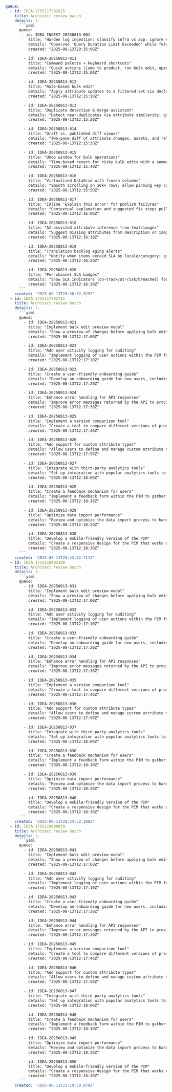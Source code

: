 ```yaml
queue:
  - id: IDEA-1755117392825
    title: Architect review batch
    details: |-
      ```yaml
      queue:
       - id: IDEA-INGEST-20250813-001
          title: "Harden log ingestion: classify infra vs app; ignore Vercel API timeouts"
          details: "Observed 'Query Duration Limit Exceeded' while fetching runtime logs from Vercel. This is an ingestion/infra error, not an app bug. Add classifier + retries/backoff; route such events to new.md or ops.md instead of bugs.md."
          created: "2025-08-13T20:35:00Z"

        - id: IDEA-20250813-011
          title: "Command palette + keyboard shortcuts"
          details: "Quick actions (jump to product, run bulk edit, open saved view) with discoverable shortcut hints."
          created: "2025-08-13T12:15:00Z"

        - id: IDEA-20250813-012
          title: "Rule-based bulk edit"
          details: "Apply attribute updates to a filtered set via declarative rules (if category=X and locale=Y then set Z)."
          created: "2025-08-13T12:15:10Z"

        - id: IDEA-20250813-013
          title: "Duplicate detection & merge assistant"
          details: "Detect near-duplicates via attribute similarity; guided merge with field-level picks."
          created: "2025-08-13T12:15:20Z"

        - id: IDEA-20250813-014
          title: "Draft vs. published diff viewer"
          details: "Two-pane diff of attribute changes, assets, and relations before approve/publish."
          created: "2025-08-13T12:15:30Z"

        - id: IDEA-20250813-015
          title: "Undo window for bulk operations"
          details: "Time-boxed revert for risky bulk edits with a summarized diff preview."
          created: "2025-08-13T12:15:40Z"

        - id: IDEA-20250813-016
          title: "Virtualized DataGrid with frozen columns"
          details: "Smooth scrolling on 10k+ rows; allow pinning key columns and per-user column presets."
          created: "2025-08-13T12:15:50Z"

        - id: IDEA-20250813-017
          title: "Inline 'Explain this error' for publish failures"
          details: "Contextual explanation and suggested fix steps pulled into the error row."
          created: "2025-08-13T12:16:00Z"

        - id: IDEA-20250813-018
          title: "AI-assisted attribute inference from text/images"
          details: "Suggest missing attributes from description or image EXIF/vision cues; mark as suggested until confirmed."
          created: "2025-08-13T12:16:10Z"

        - id: IDEA-20250813-019
          title: "Translation backlog aging alerts"
          details: "Notify when items exceed SLA by locale/category; quick-assign to translators."
          created: "2025-08-13T12:16:20Z"

        - id: IDEA-20250813-020
          title: "Per-channel SLA badges"
          details: "Show SLA indicators (on-track/at-risk/breached) for export latency and failure rates."
          created: "2025-08-13T12:16:30Z"
      ```
    created: '2025-08-13T20:36:32.825Z'
  - id: IDEA-1755117782711
    title: Architect review batch
    details: |-
      ```yaml
      queue:
        - id: IDEA-20250813-021
          title: "Implement bulk edit preview modal"
          details: "Show a preview of changes before applying bulk edits, including a summary of affected attributes and SKUs."
          created: "2025-08-13T12:17:00Z"

        - id: IDEA-20250813-022
          title: "Add user activity logging for auditing"
          details: "Implement logging of user actions within the PIM for audit purposes, including changes made and timestamps."
          created: "2025-08-13T12:17:10Z"

        - id: IDEA-20250813-023
          title: "Create a user-friendly onboarding guide"
          details: "Develop an onboarding guide for new users, including step-by-step instructions and best practices for using the PIM."
          created: "2025-08-13T12:17:20Z"

        - id: IDEA-20250813-024
          title: "Enhance error handling for API responses"
          details: "Improve error messages returned by the API to provide clearer guidance on issues encountered during requests."
          created: "2025-08-13T12:17:30Z"

        - id: IDEA-20250813-025
          title: "Implement a version comparison tool"
          details: "Create a tool to compare different versions of product data, highlighting changes and allowing rollback if necessary."
          created: "2025-08-13T12:17:40Z"

        - id: IDEA-20250813-026
          title: "Add support for custom attribute types"
          details: "Allow users to define and manage custom attribute types beyond the predefined schema for greater flexibility."
          created: "2025-08-13T12:17:50Z"

        - id: IDEA-20250813-027
          title: "Integrate with third-party analytics tools"
          details: "Set up integration with popular analytics tools to track user engagement and product performance metrics."
          created: "2025-08-13T12:18:00Z"

        - id: IDEA-20250813-028
          title: "Create a feedback mechanism for users"
          details: "Implement a feedback form within the PIM to gather user suggestions and report issues directly."
          created: "2025-08-13T12:18:10Z"

        - id: IDEA-20250813-029
          title: "Optimize data import performance"
          details: "Review and optimize the data import process to handle larger datasets more efficiently."
          created: "2025-08-13T12:18:20Z"

        - id: IDEA-20250813-030
          title: "Develop a mobile-friendly version of the PIM"
          details: "Create a responsive design for the PIM that works well on mobile devices, ensuring accessibility on the go."
          created: "2025-08-13T12:18:30Z"
      ```
    created: '2025-08-13T20:43:02.711Z'
  - id: IDEA-1755118492108
    title: Architect review batch
    details: |-
      ```yaml
      queue:
        - id: IDEA-20250813-031
          title: "Implement bulk edit preview modal"
          details: "Show a preview of changes before applying bulk edits, including a summary of affected attributes and SKUs."
          created: "2025-08-13T12:17:00Z"

        - id: IDEA-20250813-032
          title: "Add user activity logging for auditing"
          details: "Implement logging of user actions within the PIM for audit purposes, including changes made and timestamps."
          created: "2025-08-13T12:17:10Z"

        - id: IDEA-20250813-033
          title: "Create a user-friendly onboarding guide"
          details: "Develop an onboarding guide for new users, including step-by-step instructions and best practices for using the PIM."
          created: "2025-08-13T12:17:20Z"

        - id: IDEA-20250813-034
          title: "Enhance error handling for API responses"
          details: "Improve error messages returned by the API to provide clearer guidance on issues encountered during requests."
          created: "2025-08-13T12:17:30Z"

        - id: IDEA-20250813-035
          title: "Implement a version comparison tool"
          details: "Create a tool to compare different versions of product data, highlighting changes and allowing rollback if necessary."
          created: "2025-08-13T12:17:40Z"

        - id: IDEA-20250813-036
          title: "Add support for custom attribute types"
          details: "Allow users to define and manage custom attribute types beyond the predefined schema for greater flexibility."
          created: "2025-08-13T12:17:50Z"

        - id: IDEA-20250813-037
          title: "Integrate with third-party analytics tools"
          details: "Set up integration with popular analytics tools to track user engagement and product performance metrics."
          created: "2025-08-13T12:18:00Z"

        - id: IDEA-20250813-038
          title: "Create a feedback mechanism for users"
          details: "Implement a feedback form within the PIM to gather user suggestions and report issues directly."
          created: "2025-08-13T12:18:10Z"

        - id: IDEA-20250813-039
          title: "Optimize data import performance"
          details: "Review and optimize the data import process to handle larger datasets more efficiently."
          created: "2025-08-13T12:18:20Z"

        - id: IDEA-20250813-040
          title: "Develop a mobile-friendly version of the PIM"
          details: "Create a responsive design for the PIM that works well on mobile devices, ensuring accessibility on the go."
          created: "2025-08-13T12:18:30Z"
      ```
    created: '2025-08-13T20:54:52.108Z'
  - id: IDEA-1755119990879
    title: Architect review batch
    details: |-
      ```yaml
      queue:
        - id: IDEA-20250813-041
          title: "Implement bulk edit preview modal"
          details: "Show a preview of changes before applying bulk edits, including a summary of affected attributes and SKUs."
          created: "2025-08-13T12:17:00Z"

        - id: IDEA-20250813-042
          title: "Add user activity logging for auditing"
          details: "Implement logging of user actions within the PIM for audit purposes, including changes made and timestamps."
          created: "2025-08-13T12:17:10Z"

        - id: IDEA-20250813-043
          title: "Create a user-friendly onboarding guide"
          details: "Develop an onboarding guide for new users, including step-by-step instructions and best practices for using the PIM."
          created: "2025-08-13T12:17:20Z"

        - id: IDEA-20250813-044
          title: "Enhance error handling for API responses"
          details: "Improve error messages returned by the API to provide clearer guidance on issues encountered during requests."
          created: "2025-08-13T12:17:30Z"

        - id: IDEA-20250813-045
          title: "Implement a version comparison tool"
          details: "Create a tool to compare different versions of product data, highlighting changes and allowing rollback if necessary."
          created: "2025-08-13T12:17:40Z"

        - id: IDEA-20250813-046
          title: "Add support for custom attribute types"
          details: "Allow users to define and manage custom attribute types beyond the predefined schema for greater flexibility."
          created: "2025-08-13T12:17:50Z"

        - id: IDEA-20250813-047
          title: "Integrate with third-party analytics tools"
          details: "Set up integration with popular analytics tools to track user engagement and product performance metrics."
          created: "2025-08-13T12:18:00Z"

        - id: IDEA-20250813-048
          title: "Create a feedback mechanism for users"
          details: "Implement a feedback form within the PIM to gather user suggestions and report issues directly."
          created: "2025-08-13T12:18:10Z"

        - id: IDEA-20250813-049
          title: "Optimize data import performance"
          details: "Review and optimize the data import process to handle larger datasets more efficiently."
          created: "2025-08-13T12:18:20Z"

        - id: IDEA-20250813-050
          title: "Develop a mobile-friendly version of the PIM"
          details: "Create a responsive design for the PIM that works well on mobile devices, ensuring accessibility on the go."
          created: "2025-08-13T12:18:30Z"
      ```
    created: '2025-08-13T21:19:50.879Z'
```
